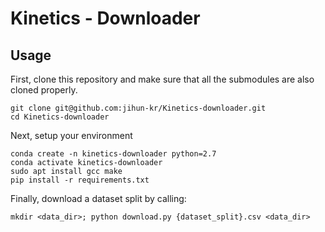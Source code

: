 # Kinetics - Downloader

## Usage
First, clone this repository and make sure that all the submodules are also cloned properly.
```
git clone git@github.com:jihun-kr/Kinetics-downloader.git
cd Kinetics-downloader
```

Next, setup your environment
```
conda create -n kinetics-downloader python=2.7
conda activate kinetics-downloader
sudo apt install gcc make
pip install -r requirements.txt
```

Finally, download a dataset split by calling:
```
mkdir <data_dir>; python download.py {dataset_split}.csv <data_dir>
```

